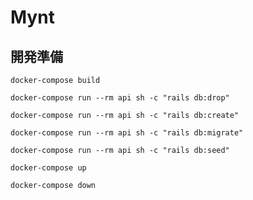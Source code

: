 # Mynt

## 開発準備
` docker-compose build `

<!-- ` docker-compose run --rm front sh -c "yarn" ` -->

` docker-compose run --rm api sh -c "rails db:drop" `

` docker-compose run --rm api sh -c "rails db:create" `

` docker-compose run --rm api sh -c "rails db:migrate" `

` docker-compose run --rm api sh -c "rails db:seed" `

` docker-compose up `

` docker-compose down `